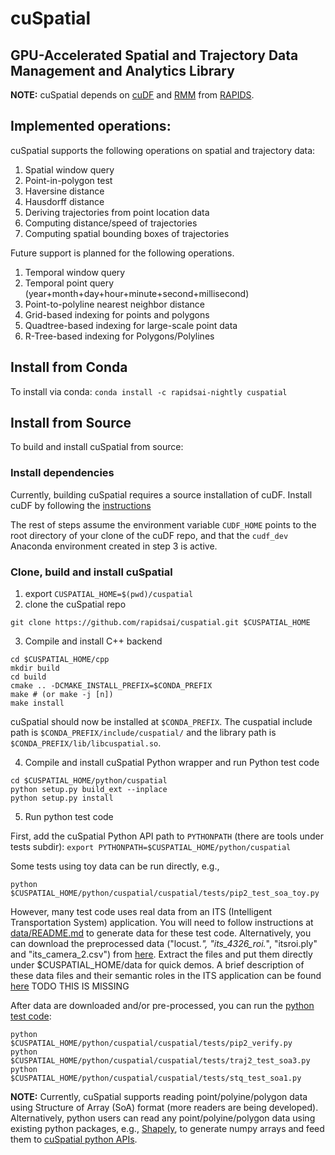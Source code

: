 # cuSpatial
## GPU-Accelerated Spatial and Trajectory Data Management and Analytics Library

**NOTE:** cuSpatial depends on [cuDF](https://github.com/rapidsai/cudf) and
[RMM](https://github.com/rapidsai/rmm) from [RAPIDS](https://rapids.ai/).

## Implemented operations:
cuSpatial supports the following operations on spatial and trajectory data:
1. Spatial window query
2. Point-in-polygon test
3. Haversine distance
4. Hausdorff distance
5. Deriving trajectories from point location data
6. Computing distance/speed of trajectories
7. Computing spatial bounding boxes of trajectories

Future support is planned for the following operations.
1. Temporal window query
2. Temporal point query (year+month+day+hour+minute+second+millisecond)
3. Point-to-polyline nearest neighbor distance
4. Grid-based indexing for points and polygons
5. Quadtree-based indexing for large-scale point data
6. R-Tree-based indexing for Polygons/Polylines

## Install from Conda
To install via conda:
`conda install -c rapidsai-nightly cuspatial`

## Install from Source
To build and install cuSpatial from source:

### Install dependencies

Currently, building cuSpatial requires a source installation of cuDF. Install
cuDF by following the [instructions](https://github.com/rapidsai/cudf/blob/branch-0.10/CONTRIBUTING.md#script-to-build-cudf-from-source)

The rest of steps assume the environment variable `CUDF_HOME` points to the 
root directory of your clone of the cuDF repo, and that the `cudf_dev` Anaconda
environment created in step 3 is active.

### Clone, build and install cuSpatial

1. export `CUSPATIAL_HOME=$(pwd)/cuspatial`
2. clone the cuSpatial repo

```
git clone https://github.com/rapidsai/cuspatial.git $CUSPATIAL_HOME
```

3. Compile and install C++ backend

```
cd $CUSPATIAL_HOME/cpp
mkdir build
cd build
cmake .. -DCMAKE_INSTALL_PREFIX=$CONDA_PREFIX
make # (or make -j [n])
make install
```

cuSpatial should now be installed at `$CONDA_PREFIX`. The cuspatial include path
is `$CONDA_PREFIX/include/cuspatial/` and the library path is
`$CONDA_PREFIX/lib/libcuspatial.so`. 

4. Compile and install cuSpatial Python wrapper and run Python test code

```
cd $CUSPATIAL_HOME/python/cuspatial
python setup.py build_ext --inplace
python setup.py install
```

5. Run python test code <br>

First, add the cuSpatial Python API path to `PYTHONPATH` (there are tools under
tests subdir): `export PYTHONPATH=$CUSPATIAL_HOME/python/cuspatial`

Some tests using toy data can be run directly, e.g.,

```
python  $CUSPATIAL_HOME/python/cuspatial/cuspatial/tests/pip2_test_soa_toy.py
```

However, many test code uses real data from an ITS (Intelligent Transportation
System) application. You will need to follow instructions at
[data/README.md](./data/README.md) to generate data for these test code.
Alternatively, you can download the preprocessed data ("locust.*",
"its_4326_roi.*", "itsroi.ply" and "its_camera_2.csv") from 
[here](https://nvidia-my.sharepoint.com/:u:/p/jiantingz/EdHR7qlaRSVPtw46XYVR9sQBjCcnUHygCuPUC3Hf8gW73A?e=LCr9nK).
Extract the files and put them directly under $CUSPATIAL_HOME/data for quick
demos. A brief description of these data files and their semantic roles in the
ITS application can be found [here](doc/itsdata.md) TODO THIS IS MISSING

After data are downloaded and/or pre-processed, you can run the 
[python test code](python/cuspatial/cuspatial/tests):

```
python  $CUSPATIAL_HOME/python/cuspatial/cuspatial/tests/pip2_verify.py
python  $CUSPATIAL_HOME/python/cuspatial/cuspatial/tests/traj2_test_soa3.py
python  $CUSPATIAL_HOME/python/cuspatial/cuspatial/tests/stq_test_soa1.py
```

**NOTE:** Currently, cuSpatial supports reading point/polyine/polygon data using
Structure of Array (SoA) format (more readers are being developed).
Alternatively, python users can read any point/polyine/polygon data using
existing python packages, e.g., [Shapely](https://pypi.org/project/Shapely/),
to generate numpy arrays and feed them to
[cuSpatial python APIs](python/cuspatial/cuspatial).
